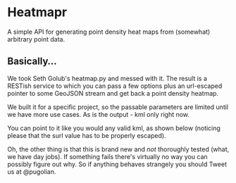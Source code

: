 # Heatmapr

A simple API for generating point density heat maps from (somewhat) arbitrary point data.

## Basically…
We took Seth Golub's heatmap.py and messed with it. The result is a RESTish service to which you can pass a few options plus an url-escaped pointer to some GeoJSON stream and get back a point density heatmap. </p><p>We built it for a specific project, so the passable parameters are limited until we have more use cases. As is the output - kml only right now.

You can point to it like you would any valid kml, as shown below (noticing please that the surl value has to be properly escaped).

Oh, the other thing is that this is brand new and *not* thoroughly tested (what, we have day jobs). If something fails there's virtually no way you can possibly figure out why. So if anything behaves strangely you should Tweet us at @pugolian.